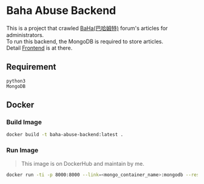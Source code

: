 
# Baha Abuse Backend

This is a project that crawled [BaHa(巴哈姆特)](https://www.gamer.com.tw/) forum's articles for administrators.  
To run this backend, the MongoDB is required to store articles.  
Detail [Frontend](http://github.com/jackey8616/BahaAbuse-Frontend) is at there.  

## Requirement
```
python3
MongoDB
```

## Docker
### Build Image
```sh
docker build -t baha-abuse-backend:latest .
```

### Run Image
> This image is on DockerHub and maintain by me.  
```sh
docker run -ti -p 8000:8000 --link=<mongo_container_name>:mongodb --restart always -d clooooode/baha-abuse-backend
```
